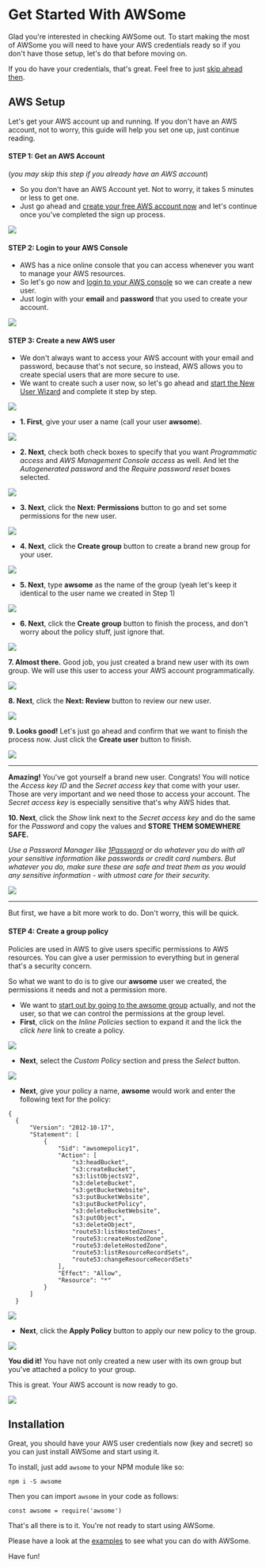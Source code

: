 # Get Started With AWSome

Glad you're interested in checking AWSome out. To start making the most of AWSome you will need to have your AWS credentials ready so if you don't have those setup, let's do that before moving on.

If you do have your credentials, that's great. Feel free to just [skip ahead then](#installation).

## AWS Setup

Let's get your AWS account up and running. If you don't have an AWS account, not to worry, this guide will help you set one up, just continue reading.

#### STEP 1: Get an AWS Account
(*you may skip this step if you already have an AWS account*)

* So you don't have an AWS Account yet. Not to worry, it takes 5 minutes or less to get one.
* Just go ahead and [create your free AWS account now](https://portal.aws.amazon.com/billing/signup?nc2=h_ct&redirect_url=https%3A%2F%2Faws.amazon.com%2Fregistration-confirmation#/start) and let's continue once you've completed the sign up process.

[![](images/step-1.png)]()

#### STEP 2: Login to your AWS Console

* AWS has a nice online console that you can access whenever you want to manage your AWS resources.
* So let's go now and [login to your AWS console](https://console.aws.amazon.com/) so we can create a new user.
* Just login with your **email** and **password** that you used to create your account.

[![](images/step-2.png)]()

#### STEP 3: Create a new AWS user

* We don't always want to access your AWS account with your email and password, because that's not secure, so instead, AWS allows you to create special users that are more secure to use.
* We want to create such a user now, so let's go ahead and [start the New User Wizard](https://console.aws.amazon.com/iam/home?region=us-east-1#/users$new?step=details) and complete it step by step.

[![](images/step-3-start.png)]()

* **1. First**, give your user a name (call your user **awsome**).

[![](images/step-3-1.png)]()

* **2. Next**, check both check boxes to specify that you want *Programmatic access* and *AWS Management Console access* as well. And let the *Autogenerated password* and the *Require password reset* boxes selected.

[![](images/step-3-2.png)]()

* **3. Next**, click the **Next: Permissions** button to go and set some permissions for the new user.

[![](images/step-3-3.png)]()

* **4. Next**, click the **Create group** button to create a brand new group for your user.

[![](images/step-3-4.png)]()

* **5. Next**, type **awsome** as the name of the group (yeah let's keep it identical to the user name we created in Step 1)

[![](images/step-3-5.png)]()

* **6. Next**, click the **Create group** button to finish the process, and don't worry about the policy stuff, just ignore that.

[![](images/step-3-6.png)]()

**7. Almost there.** Good job, you just created a brand new user with its own group. We will use this user to access your AWS account programmatically.

[![](images/step-3-7.png)]()

**8. Next**, click the **Next: Review** button to review our new user.

[![](images/step-3-8.png)]()

**9. Looks good!** Let's just go ahead and confirm that we want to finish the process now. Just click the **Create user** button to finish.

[![](images/step-3-9.png)]()

---
**Amazing!** You've got yourself a brand new user. Congrats! You will notice the *Access key ID* and the *Secret access key* that come with your user. Those are very important and we need those to access your account. The *Secret access key* is especially sensitive that's why AWS hides that.

**10. Next**, click the *Show* link next to the *Secret access key* and do the same for the *Password* and copy the values and **STORE THEM SOMEWHERE SAFE.**

*Use a Password Manager like [1Password](https://1password.com/) or do whatever you do with all your sensitive information like passwords or credit card numbers. But whatever you do, make sure these are safe and treat them as you would any sensitive information - with utmost care for their security.*

[![](images/step-3-10.png)]()

----

But first, we have a bit more work to do. Don't worry, this will be quick.

#### STEP 4: Create a group policy

Policies are used in AWS to give users specific permissions to AWS resources. You can give a user permission to everything but in general that's a security concern.

So what we want to do is to give our **awsome** user we created, the permissions it needs and not a permission more.

* We want to [start out by going to the awsome group](https://console.aws.amazon.com/iam/home?region=us-east-1#/groups/awsome) actually, and not the user, so that we can control the permissions at the group level.
* **First**, click on the *Inline Policies* section to expand it and the lick the *click here* link to create a policy.

[![](images/step-4-start.png)]()

* **Next**, select the *Custom Policy* section and press the *Select* button.

[![](images/step-4-1.png)]()

* **Next**, give your policy a name, **awsome** would work and enter the following text for the policy:

```
{
  {
      "Version": "2012-10-17",
      "Statement": [
          {
              "Sid": "awsomepolicy1",
              "Action": [
                  "s3:headBucket",
                  "s3:createBucket",
                  "s3:listObjectsV2",
                  "s3:deleteBucket",
                  "s3:getBucketWebsite",
                  "s3:putBucketWebsite",
                  "s3:putBucketPolicy",
                  "s3:deleteBucketWebsite",
                  "s3:putObject",
                  "s3:deleteObject",
                  "route53:listHostedZones",
                  "route53:createHostedZone",
                  "route53:deleteHostedZone",
                  "route53:listResourceRecordSets",
                  "route53:changeResourceRecordSets"
              ],
              "Effect": "Allow",
              "Resource": "*"
          }
      ]
  }
```

[![](images/step-4-2.png)]()

* **Next**, click the **Apply Policy** button to apply our new policy to the group.

[![](images/step-4-3.png)]()

**You did it!** You have not only created a new user with its own group but you've attached a policy to your group.

This is great. Your AWS account is now ready to go.

[![](images/step-4-done.png)]()

## Installation

Great, you should have your AWS user credentials now (key and secret) so you can just install AWSome and start using it.

To install, just add ```awsome``` to your NPM module like so:

```
npm i -S awsome
```

Then you can import ```awsome``` in your code as follows:

```
const awsome = require('awsome')
```

That's all there is to it. You're not ready to start using AWSome.

Please have a look at the [examples](https://github.com/fluidtrends/awsome/tree/master/examples) to see what you can do with AWSome.

Have fun!
